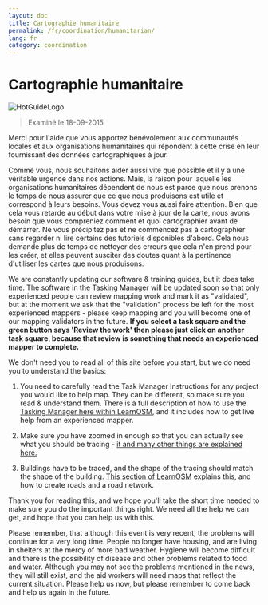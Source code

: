 ```yaml
---
layout: doc
title: Cartographie humanitaire
permalink: /fr/coordination/humanitarian/
lang: fr
category: coordination
---
```


# Cartographie humanitaire

![HotGuideLogo](/images/hot-logo.png)

> Examiné le 18-09-2015

Merci pour l'aide que vous apportez bénévolement aux communautés locales et aux organisations humanitaires qui répondent à cette crise en leur fournissant des données cartographiques à jour.  

Comme vous, nous souhaitons aider aussi vite que possible et il y a une véritable urgence dans nos actions. Mais, la raison pour laquelle les organisations humanitaires dépendent de nous est parce que nous prenons le temps de nous assurer que ce que nous produisons est utile et correspond à leurs besoins. Vous devez vous aussi faire attention. Bien que cela vous retarde au début dans votre mise à jour de la carte, nous avons besoin que vous compreniez comment et quoi cartographier avant de démarrer. Ne vous précipitez pas et ne commencez pas à cartographier sans regarder ni lire certains des tutoriels disponibles d'abord. Cela nous demande plus de temps de nettoyer des erreurs que cela n'en prend pour les créer, et elles peuvent susciter des doutes quant à la pertinence d'utiliser les cartes que nous produisons.  

We are constantly updating our software & training guides, but it does take time. The software in the Tasking Manager will be updated soon so that only experienced people can review mapping work and mark it as "validated", but at the moment we ask that the "validation" process be left for the most experienced mappers - please keep mapping and you will become one of our mapping validators in the future. **If you select a task square and the green button says 'Review the work' then please just click on another task square, because that review is something that needs an experienced mapper to complete.**  

We don't need you to read all of this site before you start, but we do need you to understand the basics:  

1.  You need to carefully read the Task Manager Instructions for any project you would like to help map. They can be different, so make sure you read & understand them. There is a full description of how to use the [Tasking Manager here within LearnOSM](/en/coordination/tasking-manager/), and it includes how to get live help from an experienced mapper.  

2.  Make sure you have zoomed in enough so that you can actually see what you should be tracing - [it and many other things are explained here.](/en/coordination/remote/)  

3.  Buildings have to be traced, and the shape of the tracing should match the shape of the building. [This section of LearnOSM](/en/coordination/remote-tracing/) explains this, and how to create roads and a road network.  

Thank you for reading this, and we hope you'll take the short time needed to make sure you do the important things right. We need all the help we can get, and hope that you can help us with this.  

Please remember, that although this event is very recent, the problems will continue for a very long time. People no longer have housing, and are living in shelters at the mercy of more bad weather. Hygiene will become difficult and there is the possibility of disease and other problems related to food and water. Although you may not see the problems mentioned in the news, they will still exist, and the aid workers will need maps that reflect the current situation. Please help us now, but please remember to come back and help us again in the future. 